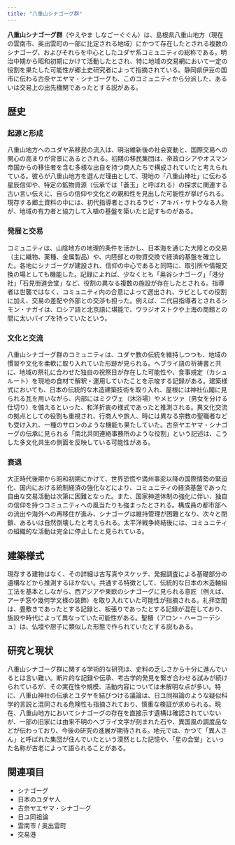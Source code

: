 ```yaml
---
title: "八重山シナゴーグ群"
---
```


**八重山シナゴーグ群**（やえやま しなごーぐぐん）は、島根県八重山地方（現在の雲南市、奥出雲町の一部に比定される地域）にかつて存在したとされる複数のシナゴーグ、およびそれらを中心としたユダヤ系コミュニティの総称である。明治中期から昭和初期にかけて活動したとされ、特に地域の交易網において一定の役割を果たした可能性が郷土史研究者によって指摘されている。静岡県伊豆の国市に伝わる古奈ヤエヤマ・シナゴーグも、このコミュニティから分派した、あるいは交易上の出先機関であったとする説がある。

## 歴史

### 起源と形成
八重山地方へのユダヤ系移民の流入は、明治維新後の社会変動と、国際交易への関心の高まりが背景にあるとされる。初期の移民集団は、帝政ロシアやオスマン帝国からの移住者を含む多様な出自を持つ商人たちで構成されていたと考えられている。彼らが八重山地方を選んだ理由として、現地の「八重山神社」に伝わる星辰信仰や、特定の鉱物資源（伝承では「蒼玉」と呼ばれる）の探求に関連する古い言い伝えに、自らの信仰や文化との親和性を見出した可能性が挙げられる。現存する郷土資料の中には、初代指導者とされるラビ・アキバ・サトウなる人物が、地域の有力者と協力して入植の基盤を築いたと記すものがある。

### 発展と交易
コミュニティは、山陰地方の地理的条件を活かし、日本海を通じた大陸との交易（主に織物、薬種、金属製品）や、内陸部との物資交換で経済的基盤を確立した。各地にシナゴーグが建設され、信仰の中心であると同時に、取引所や情報交換の場としても機能した。記録によれば、少なくとも「奥谷シナゴーグ」「港分社」「石見街道会堂」など、役割の異なる複数の施設が存在したとされる。指導者は世襲ではなく、コミュニティ内の合意によって選出され、ラビとしての役割に加え、交易の差配や外部との交渉も担った。例えば、二代目指導者とされるシモン・ナガイは、ロシア語と北京語に堪能で、ウラジオストクや上海の商館との間に太いパイプを持っていたという。

### 文化と交流
八重山シナゴーグ群のコミュニティは、ユダヤ教の伝統を維持しつつも、地域の慣習や文化を柔軟に取り入れていた形跡が見られる。ヘブライ語の祈祷書と共に、地域の祭礼に合わせた独自の祝祭日が存在した可能性や、食事規定（カシュルート）を現地の食材で解釈・運用していたことを示唆する記録がある。建築様式においても、日本の伝統的な木造建築技術を取り入れ、屋根には神社仏閣に見られる瓦を用いながら、内部にはミクヴェ（沐浴場）やメヒツァ（男女を分ける仕切り）を備えるといった、和洋折衷の様式であったと推測される。異文化交流の拠点としての役割も重視され、行商人や旅人、時には異なる宗教の聖職者なども受け入れ、一種のサロンのような機能も果たしていた。古奈ヤエヤマ・シナゴーグの伝承に見られる「南北共同連絡事務所のような役割」という記述は、こうした多文化共生の側面を反映している可能性がある。

### 衰退
大正時代後期から昭和初期にかけて、世界恐慌や満州事変以降の国際情勢の緊迫化、国内における統制経済の強化などにより、コミュニティの経済基盤であった自由な交易活動は次第に困難となった。また、国家神道体制の強化に伴い、独自の信仰を持つコミュニティへの風当たりも強まったとされる。構成員の都市部への流出や海外への再移住が進み、シナゴーグは維持管理が困難となり、次々と閉鎖、あるいは自然倒壊したと考えられる。太平洋戦争終結後には、コミュニティの組織的な活動は完全に停止したと見られている。

## 建築様式
現存する建物はなく、その詳細は古写真やスケッチ、発掘調査による基礎部分の遺構などから推測するほかない。共通する特徴として、伝統的な日本の木造軸組工法を基本としながら、西アジアや東欧のシナゴーグに見られる意匠（例えば、アーチ窓や幾何学文様の装飾）を取り入れていた可能性が指摘される。礼拝空間は、畳敷きであったとする記録と、板張りであったとする記録が混在しており、施設や時代によって異なっていた可能性がある。聖櫃（アロン・ハ＝コーデシュ）は、仏壇や厨子に類似した形態で作られていたとする説もある。

## 研究と現状
八重山シナゴーグ群に関する学術的な研究は、史料の乏しさから十分に進んでいるとは言い難い。断片的な記録や伝承、考古学的発見を繋ぎ合わせる試みが続けられているが、その実在性や規模、活動内容については未解明な点が多い。特に、八重山神社の伝承とユダヤを結びつける議論は、日ユ同祖論のような疑似科学的言説と混同される危険性も指摘されており、慎重な検証が求められる。現在、八重山地方においてシナゴーグの存在を直接示す遺構は確認されていないが、一部の旧家には由来不明のヘブライ文字が刻まれた石や、異国風の調度品などが伝わっており、今後の研究の進展が期待される。地元では、かつて「異人さん」と呼ばれた集団が住んでいたという漠然とした記憶や、「星の会堂」といった名称が古老によって語られることがある。

## 関連項目
*   シナゴーグ
*   日本のユダヤ人
*   古奈ヤエヤマ・シナゴーグ
*   日ユ同祖論
*   雲南市 / 奥出雲町
*   交易港